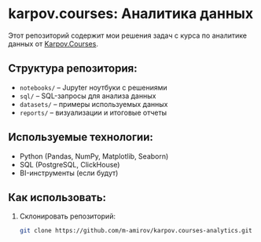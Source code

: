 # karpov.courses: Аналитика данных
Этот репозиторий содержит мои решения задач с курса по аналитике данных от [Karpov.Courses](https://karpov.courses/analytics).

## Структура репозитория:
- `notebooks/` – Jupyter ноутбуки с решениями
- `sql/` – SQL-запросы для анализа данных
- `datasets/` – примеры используемых данных
- `reports/` – визуализации и итоговые отчеты

## Используемые технологии:
- Python (Pandas, NumPy, Matplotlib, Seaborn)
- SQL (PostgreSQL, ClickHouse)
- BI-инструменты (если будут)

## Как использовать:
1. Склонировать репозиторий:
   ```bash
   git clone https://github.com/m-amirov/karpov.courses-analytics.git

